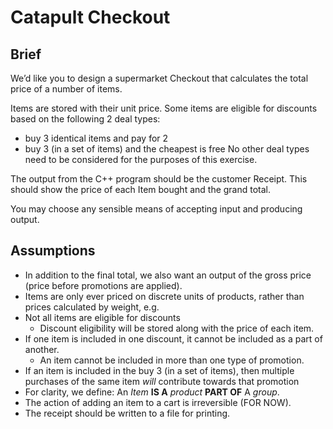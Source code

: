 # Catapult Checkout

## Brief

We’d like you to design a supermarket Checkout that calculates the total price of a number of
items.

Items are stored with their unit price.
Some items are eligible for discounts based on the following 2 deal types:
- buy 3 identical items and pay for 2
- buy 3 (in a set of items) and the cheapest is free
No other deal types need to be considered for the purposes of this exercise.

The output from the C++ program should be the customer Receipt. This should show the price of
each Item bought and the grand total.

You may choose any sensible means of accepting input and producing output.

## Assumptions

- In addition to the final total, we also want an output of the gross price (price before promotions are applied).
- Items are only ever priced on discrete units of products, rather than prices calculated by weight, e.g.
- Not all items are eligible for discounts
  - Discount eligibility will be stored along with the price of each item.
- If one item is included in one discount, it cannot be included as a part of another.
  - An item cannot be included in more than one type of promotion.
- If an item is included in the buy 3 (in a set of items), then multiple purchases of the same item *will* contribute towards that promotion
- For clarity, we define: An *Item* **IS A** *product* **PART OF** A *group*.
- The action of adding an item to a cart is irreversible (FOR NOW).
- The receipt should be written to a file for printing.
